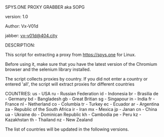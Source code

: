 SPYS.ONE PROXY GRABBER aka SOPG

version: 1.0

Author: Vx-V01d

jabber: vx-v01d@404.city




DESCRIPTION:

This script for extracting a proxy from https://spys.one for Linux.

Before using it, make sure that you have the latest version of the Chromium browser and the selenium library installed.

The script collects proxies by country. If you did not enter a country or entered 'all', the script will extract proxies for different countries

COUNTRIES:
us - USA
ru - Russian Federation
id - Indonesia
br - Brasilia
de - Germany
bd - Bangladesh
gb - Great Britian
sg - Singapour
in - India
fr - France
nl - Netherland
co - Columbia
tr - Turkey
ec - Ecuador
ar - Argentina
za - Republic of the South Africa
ir - Iran
mx - Mexica
jp - Janan
cn - China
ua - Ukraine
do - Dominican Republic
kh - Cambodia
pe - Peru
kz - Kazakhstan
th - Thailand
nz - New Zealand

The list of countries will be updated in the following versions.
